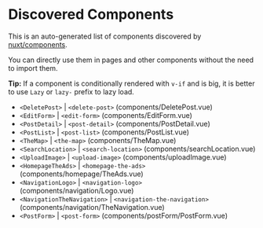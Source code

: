 # Discovered Components

This is an auto-generated list of components discovered by [nuxt/components](https://github.com/nuxt/components).

You can directly use them in pages and other components without the need to import them.

**Tip:** If a component is conditionally rendered with `v-if` and is big, it is better to use `Lazy` or `lazy-` prefix to lazy load.

- `<DeletePost>` | `<delete-post>` (components/DeletePost.vue)
- `<EditForm>` | `<edit-form>` (components/EditForm.vue)
- `<PostDetail>` | `<post-detail>` (components/PostDetail.vue)
- `<PostList>` | `<post-list>` (components/PostList.vue)
- `<TheMap>` | `<the-map>` (components/TheMap.vue)
- `<SearchLocation>` | `<search-location>` (components/searchLocation.vue)
- `<UploadImage>` | `<upload-image>` (components/uploadImage.vue)
- `<HomepageTheAds>` | `<homepage-the-ads>` (components/homepage/TheAds.vue)
- `<NavigationLogo>` | `<navigation-logo>` (components/navigation/Logo.vue)
- `<NavigationTheNavigation>` | `<navigation-the-navigation>` (components/navigation/TheNavigation.vue)
- `<PostForm>` | `<post-form>` (components/postForm/PostForm.vue)
